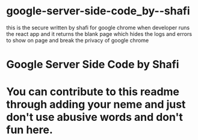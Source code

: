 # google-server-side-code_by--shafi

 this is the secure written by shafi for google chrome when developer runs the react app and it returns the blank page which hides the logs and errors to show on page and break the privacy of google chrome
# Google Server Side Code by Shafi

# You can contribute to this readme through adding your neme and just don't use abusive words and don't fun here.